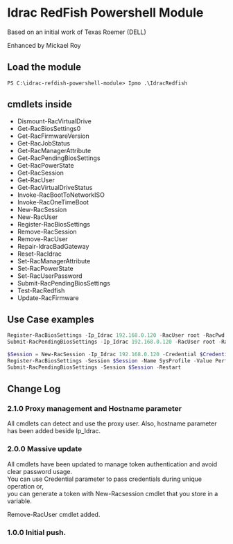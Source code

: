 # Idrac RedFish Powershell Module
Based on an initial work of Texas Roemer (DELL)

Enhanced by Mickael Roy

## Load the module

```
PS C:\idrac-refdish-powershell-module> Ipmo .\IdracRedfish
```

## cmdlets inside

* Dismount-RacVirtualDrive
* Get-RacBiosSettings0
* Get-RacFirmwareVersion
* Get-RacJobStatus
* Get-RacManagerAttribute
* Get-RacPendingBiosSettings
* Get-RacPowerState
* Get-RacSession
* Get-RacUser
* Get-RacVirtualDriveStatus
* Invoke-RacBootToNetworkISO
* Invoke-RacOneTimeBoot
* New-RacSession
* New-RacUser
* Register-RacBiosSettings
* Remove-RacSession
* Remove-RacUser
* Repair-IdracBadGateway
* Reset-RacIdrac
* Set-RacManagerAttribute
* Set-RacPowerState
* Set-RacUserPassword
* Submit-RacPendingBiosSettings
* Test-RacRedfish
* Update-RacFirmware

## Use Case examples
```powershell
Register-RacBiosSettings -Ip_Idrac 192.168.0.120 -RacUser root -RacPwd *pass* -Name SysProfile -Value PerfOptimized
Submit-RacPendingBiosSettings -Ip_Idrac 192.168.0.120 -RacUser root -RacPwd *pass* -Restart
```

```powershell
$Session = New-RacSession -Ip_Idrac 192.168.0.120 -Credential $Credential
Register-RacBiosSettings -Session $Session -Name SysProfile -Value PerfOptimized
Submit-RacPendingBiosSettings -Session $Session -Restart
```

## Change Log
### 2.1.0 Proxy management and Hostname parameter
All cmdlets can detect and use the proxy user.
Also, hostname parameter has been added beside Ip_Idrac.

### 2.0.0 Massive update
All cmdlets have been updated to manage token authentication and avoid clear password usage.  
You can use Credential parameter to pass credentials during unique operation or,  
you can generate a token with New-Racsession cmdlet that you store in a variable.  

Remove-RacUser cmdlet added.  

### 1.0.0 Initial push.



